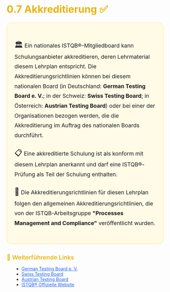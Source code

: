 <h1 style="font-size:2rem;font-weight:bold;margin-bottom:1.5rem;color:#eab308;display:flex;align-items:center;gap:0.5rem;">0.7 Akkreditierung <span>✅</span></h1>

<div style="background:#fffbe6;border:1px solid #ffe58f;border-radius:1rem;padding:2rem 1.5rem;margin-bottom:2rem;box-shadow:0 2px 8px #f6e58d33;">
	<p style="font-size:1.1rem;line-height:1.8;text-align:left;margin-bottom:1.2rem;">
		<span style="font-size:1.5rem;">🏛️</span> Ein nationales ISTQB®-Mitgliedboard kann Schulungsanbieter akkreditieren, deren Lehrmaterial diesem Lehrplan entspricht. Die Akkreditierungsrichtlinien können bei diesem nationalen Board (in Deutschland: <b>German Testing Board e. V.</b>; in der Schweiz: <b>Swiss Testing Board</b>; in Österreich: <b>Austrian Testing Board</b>) oder bei einer der Organisationen bezogen werden, die die Akkreditierung im Auftrag des nationalen Boards durchführt.
	</p>
	<p style="font-size:1.1rem;line-height:1.8;text-align:left;margin-bottom:1.2rem;">
		<span style="font-size:1.5rem;">📋</span> Eine akkreditierte Schulung ist als konform mit diesem Lehrplan anerkannt und darf eine ISTQB®-Prüfung als Teil der Schulung enthalten.
	</p>
	<p style="font-size:1.1rem;line-height:1.8;text-align:left;">
		<span style="font-size:1.5rem;">📑</span> Die Akkreditierungsrichtlinien für diesen Lehrplan folgen den allgemeinen Akkreditierungsrichtlinien, die von der ISTQB-Arbeitsgruppe <b>"Processes Management and Compliance"</b> veröffentlicht wurden.
	</p>
</div>

<div style="margin-top:2rem;">
	<h2 style="font-size:1.2rem;font-weight:600;color:#eab308;display:flex;align-items:center;gap:0.5rem;">🔗 Weiterführende Links</h2>
	<ul style="margin-top:0.5rem;margin-left:1.5rem;">
		<li><a href="https://www.german-testing-board.info/" target="_blank" rel="noopener" style="color:#2563eb;">German Testing Board e. V.</a></li>
		<li><a href="https://www.swisstestingboard.org/" target="_blank" rel="noopener" style="color:#2563eb;">Swiss Testing Board</a></li>
		<li><a href="https://www.austrian-testing-board.at/" target="_blank" rel="noopener" style="color:#2563eb;">Austrian Testing Board</a></li>
		<li><a href="https://www.istqb.org/" target="_blank" rel="noopener" style="color:#2563eb;">ISTQB® Offizielle Website</a></li>
	</ul>
</div>
